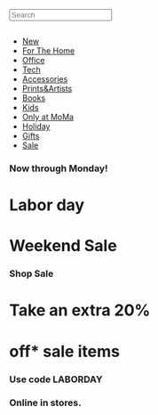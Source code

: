 <!DOCTYPE html>
<html lang="en">
<head>
    <meta charset="UTF-8">
    <meta name="viewport" content="width=device-width, initial-scale=1.0">
    <title>MOMA</title>
    <link rel="stylesheet" href="moma.css">
</head>
<body>
    <div id="container">
        <div id="header"> <!-- !HEADER START -->
            <div id="leftheader"><img src="https://store.moma.org/on/demandware.static/Sites-moma-Site/-/default/dw913a8356/images/MoMA_Store_Logo_New.svg" alt=""></div>
            <div id="rightheader">
                <form action="">
                    <input type="text" placeholder="Search">
                </form>
                <div>
                    <img src="https://store.moma.org/on/demandware.static/Sites-moma-Site/-/en_US/v1599278828038/images/newicons/account_icon.svg" alt="">
                </div>
                <div>
                    <img src="https://store.moma.org/on/demandware.static/Sites-moma-Site/-/en_US/v1599278828038/images/newicons/cart_icon.svg" alt="">
                </div>
            </div>
        </div> <!-- !HEADER END -->
        <div id="navigation">
            <ul>
                <li><a href="#">New</a></li>
                <li><a href="#">For The Home</a></li>
                <li><a href="#">Office</a></li>
                <li><a href="#">Tech</a></li>
                <li><a href="#">Accessories</a></li>
                <li><a href="#">Prints&Artists</a></li>
                <li><a href="#">Books</a></li>
                <li><a href="#">Kids</a></li>
                <li><a href="#">Only at MoMa</a></li>
                <li><a href="#">Holiday</a></li>
                <li><a href="#">Gifts</a></li>
                <li><a href="#">Sale</a></li>
            </ul>
        </div>
        <div id="content">
            <div id="left-content" class="content-group"><h3>Now through Monday!</h3><h1 class="big-font">Labor day</h1><h1 class="big-font">Weekend Sale</h1>
            <div id="shopsale"><h3>Shop Sale</h3></div></div>
            <div id="right-content" class="content-group"><div id="text1"><h1 class="big-font2">Take an extra 20%</h1></div>
            <h1 class="big-font"> off* sale items</h1>
            <h3 class="text-group1">Use code LABORDAY</h3><h3 class="text-group1">Online in stores.</h3></div>
        </div>
    </div>
</body>
</html>
